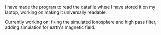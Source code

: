 I have made the program to read the datafile where I have stored it on my laptop, working on making it universally readable.


Currently working on: fixing the simulated ionosphere and high pass filter, adding simulation for earth's magnetic field. 
